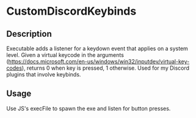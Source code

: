 # CustomDiscordKeybinds
## Description
Executable adds a listener for a keydown event that applies on a system level. Given a virtual keycode in the arguments (https://docs.microsoft.com/en-us/windows/win32/inputdev/virtual-key-codes), returns 0 when key is pressed, 1 otherwise. Used for my Discord plugins that involve keybinds.

## Usage
Use JS's execFile to spawn the exe and listen for button presses.

